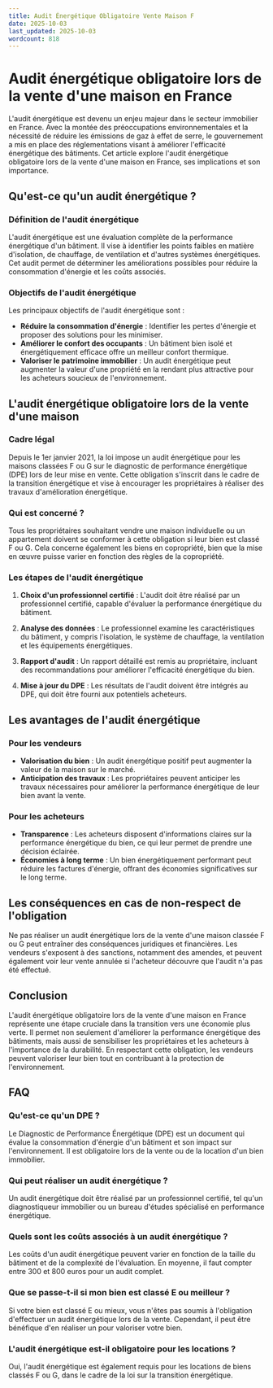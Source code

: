 ```yaml
---
title: Audit Énergétique Obligatoire Vente Maison F
date: 2025-10-03
last_updated: 2025-10-03
wordcount: 818
---
```


# Audit énergétique obligatoire lors de la vente d'une maison en France

L'audit énergétique est devenu un enjeu majeur dans le secteur immobilier en France. Avec la montée des préoccupations environnementales et la nécessité de réduire les émissions de gaz à effet de serre, le gouvernement a mis en place des réglementations visant à améliorer l'efficacité énergétique des bâtiments. Cet article explore l'audit énergétique obligatoire lors de la vente d'une maison en France, ses implications et son importance.

## Qu'est-ce qu'un audit énergétique ?

### Définition de l'audit énergétique

L'audit énergétique est une évaluation complète de la performance énergétique d'un bâtiment. Il vise à identifier les points faibles en matière d'isolation, de chauffage, de ventilation et d'autres systèmes énergétiques. Cet audit permet de déterminer les améliorations possibles pour réduire la consommation d'énergie et les coûts associés.

### Objectifs de l'audit énergétique

Les principaux objectifs de l'audit énergétique sont :

- **Réduire la consommation d'énergie** : Identifier les pertes d'énergie et proposer des solutions pour les minimiser.
- **Améliorer le confort des occupants** : Un bâtiment bien isolé et énergétiquement efficace offre un meilleur confort thermique.
- **Valoriser le patrimoine immobilier** : Un audit énergétique peut augmenter la valeur d'une propriété en la rendant plus attractive pour les acheteurs soucieux de l'environnement.

## L'audit énergétique obligatoire lors de la vente d'une maison

### Cadre légal

Depuis le 1er janvier 2021, la loi impose un audit énergétique pour les maisons classées F ou G sur le diagnostic de performance énergétique (DPE) lors de leur mise en vente. Cette obligation s'inscrit dans le cadre de la transition énergétique et vise à encourager les propriétaires à réaliser des travaux d'amélioration énergétique.

### Qui est concerné ?

Tous les propriétaires souhaitant vendre une maison individuelle ou un appartement doivent se conformer à cette obligation si leur bien est classé F ou G. Cela concerne également les biens en copropriété, bien que la mise en œuvre puisse varier en fonction des règles de la copropriété.

### Les étapes de l'audit énergétique

1. **Choix d'un professionnel certifié** : L'audit doit être réalisé par un professionnel certifié, capable d'évaluer la performance énergétique du bâtiment.
   
2. **Analyse des données** : Le professionnel examine les caractéristiques du bâtiment, y compris l'isolation, le système de chauffage, la ventilation et les équipements énergétiques.

3. **Rapport d'audit** : Un rapport détaillé est remis au propriétaire, incluant des recommandations pour améliorer l'efficacité énergétique du bien.

4. **Mise à jour du DPE** : Les résultats de l'audit doivent être intégrés au DPE, qui doit être fourni aux potentiels acheteurs.

## Les avantages de l'audit énergétique

### Pour les vendeurs

- **Valorisation du bien** : Un audit énergétique positif peut augmenter la valeur de la maison sur le marché.
- **Anticipation des travaux** : Les propriétaires peuvent anticiper les travaux nécessaires pour améliorer la performance énergétique de leur bien avant la vente.

### Pour les acheteurs

- **Transparence** : Les acheteurs disposent d'informations claires sur la performance énergétique du bien, ce qui leur permet de prendre une décision éclairée.
- **Économies à long terme** : Un bien énergétiquement performant peut réduire les factures d'énergie, offrant des économies significatives sur le long terme.

## Les conséquences en cas de non-respect de l'obligation

Ne pas réaliser un audit énergétique lors de la vente d'une maison classée F ou G peut entraîner des conséquences juridiques et financières. Les vendeurs s'exposent à des sanctions, notamment des amendes, et peuvent également voir leur vente annulée si l'acheteur découvre que l'audit n'a pas été effectué.

## Conclusion

L'audit énergétique obligatoire lors de la vente d'une maison en France représente une étape cruciale dans la transition vers une économie plus verte. Il permet non seulement d'améliorer la performance énergétique des bâtiments, mais aussi de sensibiliser les propriétaires et les acheteurs à l'importance de la durabilité. En respectant cette obligation, les vendeurs peuvent valoriser leur bien tout en contribuant à la protection de l'environnement.

## FAQ

### Qu'est-ce qu'un DPE ?

Le Diagnostic de Performance Énergétique (DPE) est un document qui évalue la consommation d'énergie d'un bâtiment et son impact sur l'environnement. Il est obligatoire lors de la vente ou de la location d'un bien immobilier.

### Qui peut réaliser un audit énergétique ?

Un audit énergétique doit être réalisé par un professionnel certifié, tel qu'un diagnostiqueur immobilier ou un bureau d'études spécialisé en performance énergétique.

### Quels sont les coûts associés à un audit énergétique ?

Les coûts d'un audit énergétique peuvent varier en fonction de la taille du bâtiment et de la complexité de l'évaluation. En moyenne, il faut compter entre 300 et 800 euros pour un audit complet.

### Que se passe-t-il si mon bien est classé E ou meilleur ?

Si votre bien est classé E ou mieux, vous n'êtes pas soumis à l'obligation d'effectuer un audit énergétique lors de la vente. Cependant, il peut être bénéfique d'en réaliser un pour valoriser votre bien.

### L'audit énergétique est-il obligatoire pour les locations ?

Oui, l'audit énergétique est également requis pour les locations de biens classés F ou G, dans le cadre de la loi sur la transition énergétique.